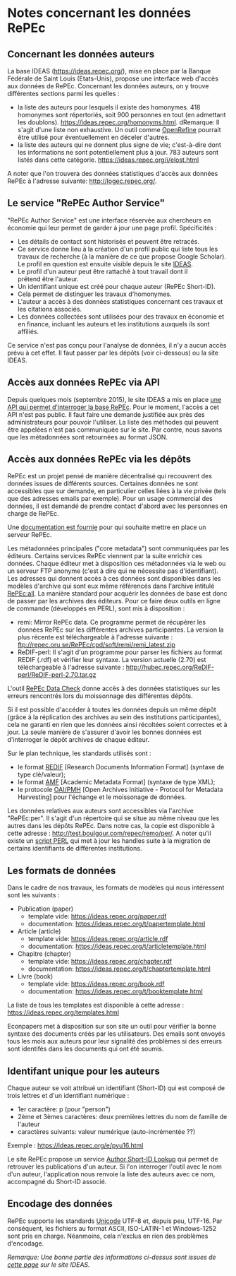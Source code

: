 Notes concernant les données RePEc
==================================


Concernant les données auteurs
------------------------------

La base IDEAS (https://ideas.repec.org/), mise en place par la Banque Fédérale de Saint Louis (Etats-Unis), propose une interface web d'accès aux données de RePEc.
Concernant les données auteurs, on y trouve différentes sections parmi les quelles :

- la liste des auteurs pour lesquels il existe des homonymes. 418 homonymes sont répertoriés, soit 900 personnes en tout (en admettant les doublons).
	https://ideas.repec.org/homonyms.html. dRemarque: Il s'agit d'une liste non exhaustive. Un outil comme [OpenRefine](http://openrefine.org/) pourrait être utilisé pour éventuellement en déceler d'autres.
- la liste des auteurs qui ne donnent plus signe de vie; c'est-à-dire dont les informations ne sont potentiellement plus à jour. 783 auteurs sont listés dans cette catégorie.
	https://ideas.repec.org/i/elost.html

A noter que l'on trouvera des données statistiques d'accès aux données RePEc à l'adresse suivante: http://logec.repec.org/.


Le service "RePEc Author Service"
---------------------------------

"RePEc Author Service" est une interface réservée aux chercheurs en économie qui leur permet de garder à jour une page profil. Spécificités :

 - Les détails de contact sont historisés et peuvent être retracés.
 - Ce service donne lieu à la création d'un profil public qui liste tous
   les travaux de recherche (à la manière de ce que propose Google
   Scholar). Le profil en question est ensuite visible depuis le site
   [IDEAS](https://ideas.repec.org/i/e.html).
 - Le profil d'un auteur peut être rattaché à tout travail dont il   
   prétend être l'auteur.
 - Un identifiant unique est créé pour chaque auteur (RePEc Short-ID).
 - Cela permet de distinguer les travaux d'homonymes.
 - L'auteur a accès à des données statistiques concernant
   ces travaux et les citations associés.
 - Les données collectées sont utilisées pour des travaux en économie et
   en finance, incluant les auteurs et les institutions auxquels ils
   sont affiliés.

Ce service n'est pas conçu pour l'analyse de données, il n'y a aucun accès prévu à cet effet. Il faut passer par les dépôts (voir ci-dessous) ou la site IDEAS.


Accès aux données RePEc via API
-------------------------------

Depuis quelques mois (septembre 2015), le site IDEAS a mis en place [une API qui permet d'interroger la base RePEc](https://ideas.repec.org/api.html). Pour le moment, l'accès a cet API n'est pas public. Il faut faire une demande justifiée aux près des administrateurs pour pouvoir l'utiliser. La liste des méthodes qui peuvent être appelées n'est pas communiquée sur le site. Par contre, nous savons que les métadonnées sont retournées au format JSON.


Accès aux données RePEc via les dépôts
--------------------------------------

RePEc est un projet pensé de manière décentralisé qui recouvrent des données issues de différents sources. Certaines données ne sont accessibles que sur demande, en particulier celles liées à la vie privée (tels que des adresses emails par exemple). Pour un usage commercial des données, il est demandé de prendre contact d'abord avec les personnes en charge de RePEc.

Une [documentation est fournie](https://ideas.repec.org/stepbystep.html) pour qui souhaite mettre en place un serveur RePEc.

Les métadonnées principales ("core metadata") sont communiquées par les éditeurs. Certains services RePEc viennent par la suite enrichir ces données.
Chaque éditeur met à disposition ces métadonnées via le web ou un serveur FTP anonyme (c'est à dire qui ne nécessite pas d'identifiant). Les adresses qui donnent accès à ces données sont disponibles dans les modèles d'archive qui sont eux même référencés dans l'archive intitulé [RePEc:all](ftp://all.repec.org/RePEc/all/).
La manière standard pour acquérir les données de base est donc de passer par les archives des éditeurs. Pour ce faire deux outils en ligne de commande (développés en PERL), sont mis à disposition :

- remi: Mirror RePEc data. Ce programme permet de récupérer les données RePEc sur les différentes archives participantes. La version la plus récente est téléchargeable à l'adresse suivante : ftp://repec.oru.se/RePEc/cpd/soft/remi/remi_latest.zip
- ReDIF-perl: Il s'agit d'un programme pour parser les fichiers au format REDIF (.rdf) et vérifier leur syntaxe.  La version actuelle (2.70) est téléchargeable à l'adresse suivante : http://hubec.repec.org/ReDIF-perl/ReDIF-perl-2.70.tar.gz

L'outil [RePEc Data Check](http://econpapers.repec.org/check/) donne accès à des données statistiques sur les erreurs rencontrés lors du moissonnage des différentes dépôts.

Si il est possible d'accéder à toutes les données depuis un même dépôt (grâce à la réplication des archives au sein des institutions participantes), cela ne garanti en rien que les données ainsi récoltées soient correctes et à jour. La seule manière de s'assurer d'avoir les bonnes données est d'interroger le dépôt archives de chaque éditeur.

Sur le plan technique, les standards utilisés sont :

 - le format [REDIF](http://openlib.org/acmes/root/docu/redif_1.html) [Research Documents Information Format] (syntaxe de type clé/valeur);
 - le format [AMF](http://amf.openlib.org/doc/ebisu.html) [Academic Metadata Format] (syntaxe de type XML);
 - le protocole [OAI/PMH](https://www.openarchives.org/pmh/) [Open Archives Initiative - Protocol for Metadata Harvesting] pour l'échange et le moissonage de données.

Les données relatives aux auteurs sont accessibles via l'archive "RePEc:per". Il s'agit d'un répertoire qui se situe au même niveau que les autres dans les dépôts RePEc. Dans notre cas, la copie est disponible à cette adresse : http://test.boulgour.com/repec/remo/per/. A noter qu'il existe un [script PERL](ftp://repec.oru.se/RePEc/cpd/conf/migrate.cfg) qui met à jour les handles suite à la migration de certains identifiants de différentes institutions.


Les formats de données
----------------------

Dans le cadre de nos travaux, les formats de modèles qui nous intéressent sont les suivants :

- Publication (paper)
	- template vide: https://ideas.repec.org/paper.rdf
	- documentation: https://ideas.repec.org/t/papertemplate.html
- Article (article)
	- template vide: https://ideas.repec.org/article.rdf
	- documentation: https://ideas.repec.org/t/articletemplate.html
- Chapitre (chapter)
	- template vide: https://ideas.repec.org/chapter.rdf
	- documentation: https://ideas.repec.org/t/chaptertemplate.html
- Livre (book)
	- template vide: https://ideas.repec.org/book.rdf
	- documentation: https://ideas.repec.org/t/booktemplate.html

La liste de tous les templates est disponible à cette adresse : https://ideas.repec.org/templates.html

Econpapers met à disposition sur son site un outil pour vérifier la bonne syntaxe des documents créés par les utilisateurs. Des emails sont envoyés tous les mois aux auteurs pour leur signalité des problèmes si des erreurs sont identifés dans les documents qui ont été soumis.


Identifant unique pour les auteurs
----------------------------------

Chaque auteur se voit attribué un identifiant (Short-ID) qui est composé de trois lettres et d'un identifiant numérique :
- 1er caractère: p (pour "person")
- 2ème et 3èmes caractères: deux premières lettres du nom de famille de l'auteur
- caractères suivants: valeur numérique (auto-incrémentée ??)

Exemple : https://ideas.repec.org/e/pyu16.html 


Le site RePEc propose un service [Author Short-ID Lookup](https://ideas.repec.org/cgi-bin/shortid.cgi) qui permet de retrouver les publications d'un auteur.
Si l'on interroger l'outil avec le nom d'un auteur, l'application nous renvoie la liste des auteurs avec ce nom, accompagné du Short-ID associé.


Encodage des données
--------------------

RePEc supporte les standards [Unicode](https://fr.wikipedia.org/wiki/Unicode) UTF-8 et, depuis peu, UTF-16. Par conséquent, les fichiers au format ASCII, ISO-LATIN-1 et Windows-1252 sont pris en charge. Néanmoins, cela n'exclus en rien des problèmes d'encodage.


*Remarque: Une bonne partie des informations ci-dessus sont issues de [cette page](https://ideas.repec.org/getdata.html) sur le site IDEAS.*
